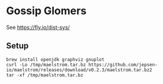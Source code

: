 # Gossip Glomers

See <https://fly.io/dist-sys/>

## Setup

```shell
brew install openjdk graphviz gnuplot
curl -Lo /tmp/maelstrom.tar.bz https://github.com/jepsen-io/maelstrom/releases/download/v0.2.3/maelstrom.tar.bz2
tar -xf /tmp/maelstrom.tar.bz
```

